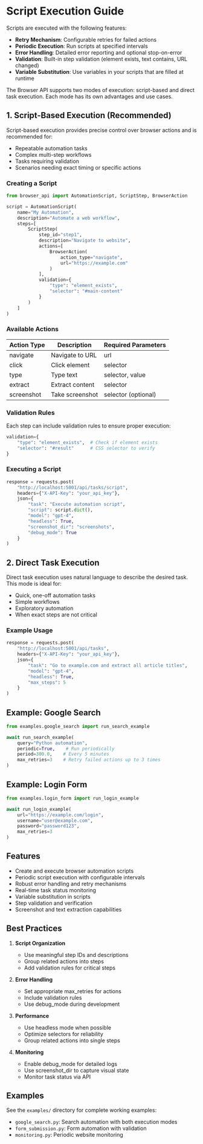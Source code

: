 # Script Execution Guide

Scripts are executed with the following features:

- **Retry Mechanism**: Configurable retries for failed actions
- **Periodic Execution**: Run scripts at specified intervals
- **Error Handling**: Detailed error reporting and optional stop-on-error
- **Validation**: Built-in step validation (element exists, text contains, URL changed)
- **Variable Substitution**: Use variables in your scripts that are filled at runtime

The Browser API supports two modes of execution: script-based and direct task execution. Each mode has its own advantages and use cases.

## 1. Script-Based Execution (Recommended)

Script-based execution provides precise control over browser actions and is recommended for:
- Repeatable automation tasks
- Complex multi-step workflows
- Tasks requiring validation
- Scenarios needing exact timing or specific actions

### Creating a Script

```python
from browser_api import AutomationScript, ScriptStep, BrowserAction

script = AutomationScript(
    name="My Automation",
    description="Automate a web workflow",
    steps=[
        ScriptStep(
            step_id="step1",
            description="Navigate to website",
            actions=[
                BrowserAction(
                    action_type="navigate",
                    url="https://example.com"
                )
            ],
            validation={
                "type": "element_exists",
                "selector": "#main-content"
            }
        )
    ]
)
```

### Available Actions

| Action Type | Description | Required Parameters |
|------------|-------------|-------------------|
| navigate | Navigate to URL | url |
| click | Click element | selector |
| type | Type text | selector, value |
| extract | Extract content | selector |
| screenshot | Take screenshot | selector (optional) |

### Validation Rules

Each step can include validation rules to ensure proper execution:

```python
validation={
    "type": "element_exists",  # Check if element exists
    "selector": "#result"      # CSS selector to verify
}
```

### Executing a Script

```python
response = requests.post(
    "http://localhost:5001/api/tasks/script",
    headers={"X-API-Key": "your_api_key"},
    json={
        "task": "Execute automation script",
        "script": script.dict(),
        "model": "gpt-4",
        "headless": True,
        "screenshot_dir": "screenshots",
        "debug_mode": True
    }
)
```

## 2. Direct Task Execution

Direct task execution uses natural language to describe the desired task. This mode is ideal for:
- Quick, one-off automation tasks
- Simple workflows
- Exploratory automation
- When exact steps are not critical

### Example Usage

```python
response = requests.post(
    "http://localhost:5001/api/tasks",
    headers={"X-API-Key": "your_api_key"},
    json={
        "task": "Go to example.com and extract all article titles",
        "model": "gpt-4",
        "headless": True,
        "max_steps": 5
    }
)
```

## Example: Google Search

```python
from examples.google_search import run_search_example

await run_search_example(
    query="Python automation",
    periodic=True,    # Run periodically
    period=300.0,    # Every 5 minutes
    max_retries=3    # Retry failed actions up to 3 times
)
```

## Example: Login Form

```python
from examples.login_form import run_login_example

await run_login_example(
    url="https://example.com/login",
    username="user@example.com",
    password="password123",
    max_retries=3
)
```

## Features
- Create and execute browser automation scripts
- Periodic script execution with configurable intervals
- Robust error handling and retry mechanisms
- Real-time task status monitoring
- Variable substitution in scripts
- Step validation and verification
- Screenshot and text extraction capabilities

## Best Practices

1. **Script Organization**
   - Use meaningful step IDs and descriptions
   - Group related actions into steps
   - Add validation rules for critical steps

2. **Error Handling**
   - Set appropriate max_retries for actions
   - Include validation rules
   - Use debug_mode during development

3. **Performance**
   - Use headless mode when possible
   - Optimize selectors for reliability
   - Group related actions into single steps

4. **Monitoring**
   - Enable debug_mode for detailed logs
   - Use screenshot_dir to capture visual state
   - Monitor task status via API

## Examples

See the `examples/` directory for complete working examples:
- `google_search.py`: Search automation with both execution modes
- `form_submission.py`: Form automation with validation
- `monitoring.py`: Periodic website monitoring
